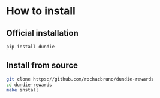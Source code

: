 # How to install

## Official installation

```py
pip install dundie
```


## Install from source


```bash
git clone https://github.com/rochacbruno/dundie-rewards
cd dundie-rewards
make install
